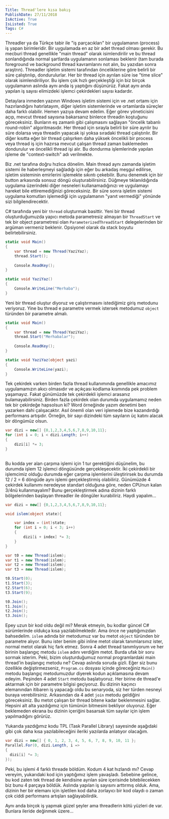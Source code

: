 ```yaml
---
Title: Thread'lere kısa bakış
PublishDate: 27/11/2018
IsActive: True
IsListed: True
Tags: C#
---
```


Threadler ya da Türkçe tabir ile "iş parçacıkları" bir uygulamanın (process) iş yapan birimleridir. Bir uygulamada en az bir adet thread olması gerekir. Bu mecburi thread genellikle "main thread" olarak isimlendirilir ve bu thread sonlandığında normal şartlarda uygulamanın sonlaması beklenir (tam burada foreground ve background thread kavramlarını not alın, bu yazıdan sonra araştrın). Threadler işletim sistemi tarafından önceliklerine göre belirli bir süre çalıştırılıp, dondurulurlar. Her bir thread için ayrılan süre ise "time slice" olarak isimlendiriliyor. Bu işlem çok hızlı gerçekleştiği için biz birçok uygulamanın aslında aynı anda iş yaptığını düşünürüz. Fakat aynı anda yapılan iş sayısı elimizdeki işlemci çekirdekleri sayısı kadardır.

Detaylara inmeden yazının Windows işletim sistemi için ve .net ortamı için hazırlandığını hatırlatayım, diğer işletim sistemlerinde ve ortamlarda süreçler daha farklı olabilir. Hemen yazıya devam edelim. Eğer görev yöneticisini açıp, mevcut thread sayısına bakarsanız binlerce threadin koştuğunu göreceksiniz. Bunların eş zamanlı gibi çalışmasını sağlayan "öncelik tabanlı round-robin" algoritmasıdır. Her thread için sırayla belirli bir süre ayrılır bu süre dolarsa veya threadin yapacak işi yoksa sıradaki thread çalıştırılır. Bir diğer kısıtta eğer bir thread çalışırken daha yüksek öncelikli bir process veya thread iş için hazırsa mevcut çalışan thread zaman baklemeden dondurulur ve öncelikli thread işi alır. Bu dondurma işlemlerinde yapılan işleme de "context-switch" adı verilmekte.

Biz .net tarafına doğru hızlıca dönelim. Main thread aynı zamanda işletim sistemi ile haberleşmeyi sağladığı için eğer bu arkadaş meşgul edilirse, işletim sisteminin emirlerini işlemekte sıkıntı çekebilir. Bunu denemek için bir button arkasında sonsuz döngü oluşturabilirsiniz. Düğmeye tıklanıldığında uygulama üzerindeki diğer nesneleri kullanamadığınızı ve uygulamayı hareket bile ettiremediğinizi göreceksiniz. Bir süre sonra işletim sistemi uygulama komutları işlemediği için uygulamanın "yanıt vermediği" yönünde sizi bilgilendirecektir.

C# tarafında yeni bir `thread` oluşturmak basittir. Yeni bir thread oluşturduğumuzda yapıcı metoda parametresiz almayan bir `ThreadStart` ve tek bir object parametresi olan `ParameterizedThreadStart` delegelerinden bir argüman vermeniz beklenir. Opsiyonel olarak da stack boyutu belirtebilirsiniz.

```csharp
static void Main()
{
	var thread = new Thread(YaziYaz);
	thread.Start();
	
	Console.ReadKey();
}

static void YaziYaz()
{
	Console.WriteLine("Merhaba");
}
```

Yeni bir thread oluştur diyoruz ve çalıştırmasını istediğimiz giriş metodunu veriyoruz. Yine bu thread e parametre vermek istersek metodumuz `object` türünden bir parametre almalı.

```csharp
static void Main()
{
	var thread = new Thread(YaziYaz);
	thread.Start("Merhabalar");
	
	Console.ReadKey();
}

static void YaziYaz(object yazi)
{
	Console.WriteLine(yazi);
}
```
 
Tek çekirdek varken birden fazla thread kullanımında genellikle amacımız uygulamamızın akıcı olmasıdır ve açıkçası kodlama kısmında pek problem yaşamayız. Fakat günümüzde tek çekirdekli işlemci arasanız bulamayabilirsiniz. Birden fazla çekirdek olan durumda uygulamamız neden tek bir çekirdeğe hapsolsun ki? Word örneğinde yazım denetimi ben yazarken dahi çalışacaktır. Asıl önemli olan veri işlemede bize kazandırdığı performans artışıdır. Örneğin, bir sayı dizindeki tüm sayıların üç katını alacak bir döngümüz olsun.

```csharp
var dizi = new[] {0,1,2,3,4,5,6,7,8,9,10,11};
for (int i = 0; i < dizi.Length; i++)
{
	dizi[i] *= 3;
}
 
```

Bu kodda yer alan çarpma işlemi için 1 tur gerektiğini düşünelim, bu durumda işlem 12 işlemci döngüsünde gerçekleşecektir. İki çekirdekli bir işlemcimiz olduğu durumda eğer çarpma işlemlerini üleştirirsek bu durumda 12 / 2 = 6 döngüde aynı işlemi gerçekleştirmiş olabiliriz. Günümüzde 4 çekirdek kullanımı neredeyse standart olduğuna göre, neden CPUnun kalan 3/4nü kullanmayalım? Bunu gerçekleştirmek adına dizinin farklı bölgelerinden başlayan threadler ile döngüler kurabiliriz. Haydi yapalım...

```csharp
var dizi = new[] {0,1,2,3,4,5,6,7,8,9,10,11};

void islem(object state){

	var index = (int)state;
	for (int i = 0; i < 3; i++)
	{
		dizi[i + index] *= 3;
	}
}

var t0 = new Thread(islem);
var t1 = new Thread(islem);
var t2 = new Thread(islem);
var t3 = new Thread(islem);

t0.Start(0);
t1.Start(3);
t2.Start(6);
t3.Start(9);

t0.Join();
t1.Join();
t2.Join();
t3.Join();
```

Epey uzun bir kod oldu değil mi? Merak etmeyin, bu kodlar güncel C# sürümlerinde oldukça kısa yazılabilmektedir. Ama önce ne yaptığımızdan bahsedelim. `islem` adında bir metodumuz var bu metot `object` türünden bir parametre alıyor. Bunu ister benim gibi inline metot olarak tanımlarsınız ister, normal metot olarak hiç fark etmez. Sonra 4 adet thread tanımlıyorum ve her birinin başlangıç metodu `islem` adını verdiğim metot. Burda ufak bir soru sormak isterim. Peki, bizim oluşturduğumuz normal programlardaki main thread'in başlangıç metodu ne? Cevap aslında soruda gizli. Eğer siz bunu özellikle değiştirmezseniz, `Program.cs` dosyası içinde göreceğiniz `Main()` metodu başlangıç metodumuzdur diyerek kodun açıklamasına devam edeyim. Peşinden 4 adet `Start` metodu başlatıyoruz. Her birine de thread'e aktarmak için bir parametre bilgisi geçiyoruz. Bu dizinin kaçıncı elemanından itibaren iş yapacağı oldu bu senaryoda, siz her türden nesneyi buraya verebilirsiniz. Arkasından da 4 adet `join` metodu geldiğini göreceksiniz. Bu metot çalışan bir thread bitene kadar beklenmesini sağlar. Hepsini alt alta yazdığımız için tümünün bitmesini bekliyor oluyoruz. Eğer beklemeden ekrana bu dizinin içeriğini basarsak tüm sayılar için işlem yapılmadığını görürüz.

Yukarıda yazdığımız kodu TPL (Task Parallel Library) sayesinde aşağıdaki gibi çok daha kısa yazılabileceğini ileriki yazılarda anlatıyor olacağım.

```csharp
var dizi = new[] { 0, 1, 2, 3, 4, 5, 6, 7, 8, 9, 10, 11 };
Parallel.For(0, dizi.Length, i =>
{
  dizi[i] *= 3;
});
```

Peki, bu işlemi 4 farklı threade böldüm. Kodum 4 kat hızlandı mı? Cevap vereyim, yukarıdaki kod için yaptığımız işlem yavaşladı. Sebebine gelince, bu kod zaten tek thread de kendisine ayrılan süre içerisinde bitebilecekken biz bunu 4 parçaya böldük. Aslında yapılan iş sayısını arttırmış olduk. Ama, dizinin her bir elemanı için işletilen kod daha zorlayıcı bir kod olaydı o zaman çok ciddi performans artışları sağlayabilirdik.

Aynı anda birçok iş yapmak güzel şeyler ama threadlerin kötü yüzleri de var. Bunlara ileride değinmek üzere...
